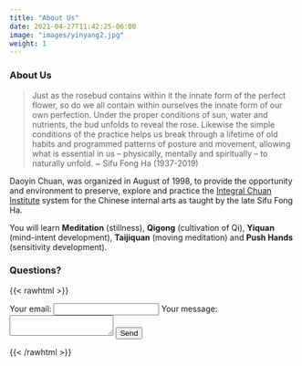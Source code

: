 ```yaml
---
title: "About Us"
date: 2021-04-27T11:42:25-06:00
image: "images/yinyang2.jpg"
weight: 1
---
```


### About Us

> Just as the rosebud contains within it the innate form of the perfect flower, so do we all contain within ourselves the innate form of our own perfection. Under the proper conditions of sun, water and nutrients, the bud unfolds to reveal the rose. Likewise the simple conditions of the practice helps us break through a lifetime of old habits and programmed patterns of posture and movement, allowing what is essential in us – physically, mentally and spiritually – to naturally unfold. ~ Sifu Fong Ha (1937-2019)

Daoyin Chuan, was organized in August of 1998, to provide the opportunity and environment to preserve, explore and practice the [Integral Chuan Institute](https://fongha.com) system for the Chinese internal arts as taught by the late Sifu Fong Ha.

You will learn **Meditation** (stillness), **Qigong** (cultivation of Qi), **Yiquan** (mind-intent development), **Taijiquan** (moving meditation) and **Push Hands** (sensitivity development).

### Questions?

{{< rawhtml >}}
<form
  action="https://formspree.io/f/mlekkjvq"
  method="POST"
>
  <label>
    Your email:
    <input type="email" name="email">
  </label>
  <label>
    Your message:
    <textarea name="message"></textarea>
  </label>
  <!-- your other form fields go here -->
  <button type="submit">Send</button>
</form>
{{< /rawhtml >}}
